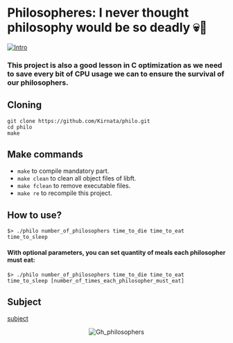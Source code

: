 # Philosopheres: I never thought philosophy would be so deadly 💀🥣
 [![Intro](https://img.shields.io/badge/Cursus-Philo-success?style=for-the-badge&logo=42)](https://github.com/Kirnata/philo.git)<br>
### This project is also a good lesson in C optimization as we need to save every bit of CPU usage we can to ensure the survival of our philosophers. <br>

## Cloning <br>
```
git clone https://github.com/Kirnata/philo.git
cd philo
make
```
## Make commands
- `make` to compile mandatory part. <br>
- `make clean` to clean all object files of libft. <br>
- `make fclean` to remove executable files. <br>
- `make re` to recompile this project.<br>

## How to use?
 ```
$> ./philo number_of_philosophers time_to_die time_to_eat time_to_sleep
 ```
#### With optional parameters, you can set quantity of meals each philosopher must eat:
 ```
$> ./philo number_of_philosophers time_to_die time_to_eat time_to_sleep [number_of_times_each_philosopher_must_eat]
 ```
## Subject
 [subject](en.subject.pdf)
 
<div align="center" id="top"> 
  <img src="./Vby7.gif" alt="Gh_philosophers" />
</div>
